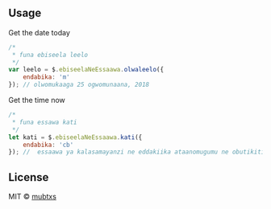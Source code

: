 ## Usage

Get the date today
```js
/*
 * funa ebiseela leelo
 */
var leelo = $.ebiseelaNeEssaawa.olwaleelo({
    endabika: 'm'
}); // olwomukaaga 25 ogwomunaana, 2018
```

Get the time now
```js
/*
 * funa essawa kati
 */
let kati = $.ebiseelaNeEssaawa.kati({
    endabika: 'cb'
}); //  essaawa ya kalasamayanzi ne eddakiika ataanomugumu ne obutikitiki abilimububili
```

## License

MIT © [mubtxs](https://github.com/mubtxs)